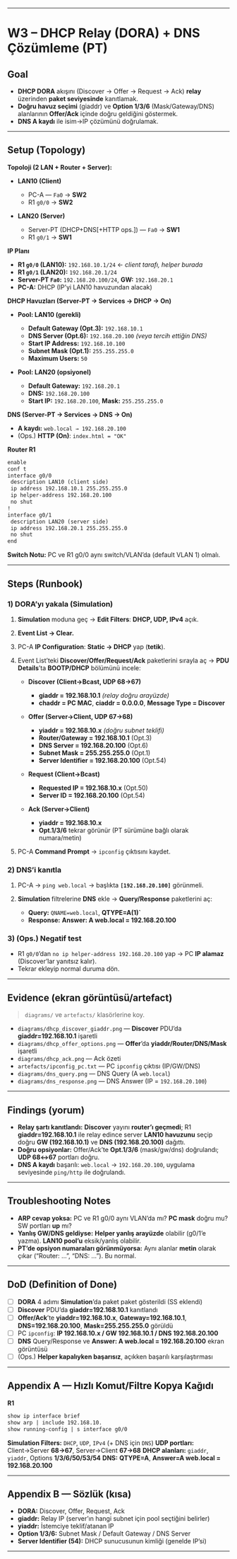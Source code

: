 
---

# W3 – DHCP Relay (DORA) + DNS Çözümleme (PT)

## Goal

* **DHCP DORA** akışını (Discover → Offer → Request → Ack) **relay** üzerinden **paket seviyesinde** kanıtlamak.
* **Doğru havuz seçimi** (giaddr) ve **Option 1/3/6** (Mask/Gateway/DNS) alanlarının **Offer/Ack** içinde doğru geldiğini göstermek.
* **DNS A kaydı** ile isim→IP çözümünü doğrulamak.

---

## Setup (Topology)

**Topoloji (2 LAN + Router + Server):**

* **LAN10 (Client)**

  * PC-A — `Fa0` → **SW2**
  * R1 `g0/0` → **SW2**
* **LAN20 (Server)**

  * Server-PT (DHCP+DNS\[+HTTP ops.]) — `Fa0` → **SW1**
  * R1 `g0/1` → **SW1**

**IP Planı**

* **R1 `g0/0` (LAN10):** `192.168.10.1/24`  ← *client tarafı, helper burada*
* **R1 `g0/1` (LAN20):** `192.168.20.1/24`
* **Server-PT `Fa0`:** `192.168.20.100/24`, **GW:** `192.168.20.1`
* **PC-A:** DHCP (IP’yi LAN10 havuzundan alacak)

**DHCP Havuzları (Server-PT → Services → DHCP → On)**

* **Pool: LAN10 (gerekli)**

  * **Default Gateway (Opt.3):** `192.168.10.1`
  * **DNS Server (Opt.6):** `192.168.20.100` *(veya tercih ettiğin DNS)*
  * **Start IP Address:** `192.168.10.100`
  * **Subnet Mask (Opt.1):** `255.255.255.0`
  * **Maximum Users:** `50`
* **Pool: LAN20 (opsiyonel)**

  * **Default Gateway:** `192.168.20.1`
  * **DNS:** `192.168.20.100`
  * **Start IP:** `192.168.20.100`, **Mask:** `255.255.255.0`

**DNS (Server-PT → Services → DNS → On)**

* **A kaydı:** `web.local → 192.168.20.100`
* (Ops.) **HTTP (On)**: `index.html = "OK"`

**Router R1**

```txt
enable
conf t
interface g0/0
 description LAN10 (client side)
 ip address 192.168.10.1 255.255.255.0
 ip helper-address 192.168.20.100
 no shut
!
interface g0/1
 description LAN20 (server side)
 ip address 192.168.20.1 255.255.255.0
 no shut
end
```

**Switch Notu:** PC ve R1 g0/0 aynı switch/VLAN’da (default VLAN 1) olmalı.

---

## Steps (Runbook)

### 1) DORA’yı yakala (Simulation)

1. **Simulation** moduna geç → **Edit Filters**: **DHCP, UDP, IPv4** açık.

2. **Event List → Clear.**

3. PC-A **IP Configuration**: **Static → DHCP** yap (**tetik**).

4. Event List’teki **Discover/Offer/Request/Ack** paketlerini sırayla aç → **PDU Details**’ta **BOOTP/DHCP** bölümünü incele:

   * **Discover (Client→Bcast, UDP 68→67)**

     * **giaddr = 192.168.10.1**  *(relay doğru arayüzde)*
     * **chaddr = PC MAC**, **ciaddr = 0.0.0.0**, **Message Type = Discover**
   * **Offer (Server→Client, UDP 67→68)**

     * **yiaddr = 192.168.10.x**  *(doğru subnet teklifi)*
     * **Router/Gateway = 192.168.10.1** (Opt.3) 
     * **DNS Server = 192.168.20.100** (Opt.6) 
     * **Subnet Mask = 255.255.255.0** (Opt.1)
     * **Server Identifier = 192.168.20.100** (Opt.54)
   * **Request (Client→Bcast)**

     * **Requested IP = 192.168.10.x** (Opt.50)
     * **Server ID = 192.168.20.100** (Opt.54)
   * **Ack (Server→Client)**

     * **yiaddr = 192.168.10.x**
     * **Opt.1/3/6** tekrar görünür (PT sürümüne bağlı olarak numara/metin)

5. PC-A **Command Prompt** → `ipconfig` çıktısını kaydet.

### 2) DNS’i kanıtla

1. PC-A → `ping web.local` → başlıkta **`[192.168.20.100]`** görünmeli.
2. **Simulation** filtrelerine **DNS** ekle → **Query/Response** paketlerini aç:

   * **Query:** `QNAME=web.local`, **QTYPE=A(1)\`**
   * **Response:** **Answer: A web.local = 192.168.20.100**

### 3) (Ops.) Negatif test

* R1 `g0/0`’dan `no ip helper-address 192.168.20.100` yap → PC **IP alamaz** (Discover’lar yanıtsız kalır).
* Tekrar ekleyip normal duruma dön.

---

## Evidence (ekran görüntüsü/artefact)

> `diagrams/` ve `artefacts/` klasörlerine koy.

* `diagrams/dhcp_discover_giaddr.png` — **Discover** PDU’da **giaddr=192.168.10.1** işaretli
* `diagrams/dhcp_offer_options.png` — **Offer**’da **yiaddr/Router/DNS/Mask** işaretli
* `diagrams/dhcp_ack.png` — Ack özeti
* `artefacts/ipconfig_pc.txt` — PC `ipconfig` çıktısı (IP/GW/DNS)
* `diagrams/dns_query.png` — DNS Query (A `web.local`)
* `diagrams/dns_response.png` — DNS Answer (IP = `192.168.20.100`)

---

## Findings (yorum)

* **Relay şartı kanıtlandı:** **Discover** yayını **router’ı geçmedi**; R1 **giaddr=192.168.10.1** ile relay edince server **LAN10 havuzunu** seçip doğru **GW (192.168.10.1)** ve **DNS (192.168.20.100)** dağıttı.
* **Doğru opsiyonlar:** Offer/Ack’te **Opt.1/3/6** (mask/gw/dns) doğrulandı; **UDP 68↔67** portları doğru.
* **DNS A kaydı** başarılı: `web.local` → `192.168.20.100`, uygulama seviyesinde `ping/http` ile doğrulandı.

---

## Troubleshooting Notes

* **ARP cevap yoksa:** PC ve R1 g0/0 aynı VLAN’da mı? **PC mask** doğru mu? SW portları **up** mı?
* **Yanlış GW/DNS geldiyse:** **Helper yanlış arayüzde** olabilir (g0/1’e yazma). **LAN10 pool’u** eksik/yanlış olabilir.
* **PT’de opsiyon numaraları görünmüyorsa:** Aynı alanlar **metin** olarak çıkar (“Router: …”, “DNS: …”). Bu normal.

---

## DoD (Definition of Done)

* [ ] **DORA** 4 adımı **Simulation**’da paket paket gösterildi (SS eklendi)
* [ ] **Discover** PDU’da **giaddr=192.168.10.1** kanıtlandı
* [ ] **Offer/Ack**’te **yiaddr=192.168.10.x**, **Gateway=192.168.10.1**, **DNS=192.168.20.100**, **Mask=255.255.255.0** görüldü
* [ ] PC `ipconfig`: **IP 192.168.10.x / GW 192.168.10.1 / DNS 192.168.20.100**
* [ ] **DNS** Query/Response ve **Answer: A web.local = 192.168.20.100** ekran görüntüsü
* [ ] (Ops.) **Helper kapalıyken başarısız**, açıkken başarılı karşılaştırması

---

## Appendix A — Hızlı Komut/Filtre Kopya Kağıdı

**R1**

```txt
show ip interface brief
show arp | include 192.168.10.
show running-config | s interface g0/0
```

**Simulation Filters:** `DHCP`, `UDP`, `IPv4` (+ DNS için `DNS`)
**UDP portları:** Client→Server **68→67**, Server→Client **67→68**
**DHCP alanları:** `giaddr`, `yiaddr`, Options **1/3/6/50/53/54**
**DNS:** **QTYPE=A**, **Answer=A web.local = 192.168.20.100**

---

## Appendix B — Sözlük (kısa)

* **DORA:** Discover, Offer, Request, Ack
* **giaddr:** Relay IP (server’ın hangi subnet için pool seçtiğini belirler)
* **yiaddr:** İstemciye teklif/atanan IP
* **Option 1/3/6:** Subnet Mask / Default Gateway / DNS Server
* **Server Identifier (54):** DHCP sunucusunun kimliği (genelde IP’si)

---


